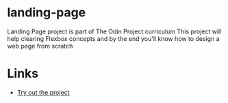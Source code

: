 # landing-page

Landing Page project is part of The Odin Project curriculum
This project will help clearing Flexbox concepts and by the end you'll know how to design a web page from scratch

# Links
<ul>

<li><a href="https://www.theodinproject.com/lessons/foundations-landing-page" target="_blank">Try out the project</a></li>

</ul>